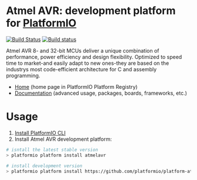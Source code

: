 # Atmel AVR: development platform for [PlatformIO](http://platformio.org)
[![Build Status](https://travis-ci.org/platformio/platform-atmelavr.svg?branch=develop)](https://travis-ci.org/platformio/platform-atmelavr)
[![Build status](https://ci.appveyor.com/api/projects/status/ympddo5w1osqx6qr/branch/develop?svg=true)](https://ci.appveyor.com/project/ivankravets/platform-atmelavr/branch/develop)

Atmel AVR 8- and 32-bit MCUs deliver a unique combination of performance, power efficiency and design flexibility. Optimized to speed time to market-and easily adapt to new ones-they are based on the industrys most code-efficient architecture for C and assembly programming.

* [Home](http://platformio.org/platforms/atmelavr) (home page in PlatformIO Platform Registry)
* [Documentation](http://docs.platformio.org/en/latest/platforms/atmelavr.html) (advanced usage, packages, boards, frameworks, etc.)

# Usage

1. [Install PlatformIO CLI](http://docs.platformio.org/en/latest/installation.html)
2. Install Atmel AVR development platform:
```bash
# isntall the latest stable version
> platformio platform install atmelavr

# install development version
> platformio platform install https://github.com/platformio/platform-atmelavr.git
```
